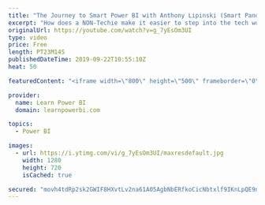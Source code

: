 ```yaml
---
title: "The Journey to Smart Power BI with Anthony Lipinski (Smart Panda BI)"
excerpt: "How does a NON-Techie make it easier to step into the tech world of Power BI. Watch to find out!   👉Connect with Anthony (Website): http://SmartPandaBI.com  👉Connect with Anthony (LinkedIn): https://www.linkedin.com/in/anthonylipinski/  ================================ 👉 FREE Power BI Step-by-Step"
originalUrl: https://youtube.com/watch?v=g_7yEsOm3UI
type: video
price: Free
length: PT23M14S
publishedDateTime: 2019-09-22T10:55:10Z
heat: 50

featuredContent: "<iframe width=\"800\" height=\"500\" frameborder=\"0\" src=\"https://www.youtube.com/embed/g_7yEsOm3UI\" allow=\"accelerometer; autoplay; encrypted-media; gyroscope; picture-in-picture\" allowfullscreen></iframe>"

provider:
  name: Learn Power BI
  domain: learnpowerbi.com

topics:
  - Power BI

images:
  - url: https://i.ytimg.com/vi/g_7yEsOm3UI/maxresdefault.jpg
    width: 1280
    height: 720
    isCached: true

secured: "movh4tdRp2sk2GWIF8HXvtLv2na61A05AgbNbERfkoCicNbtxlf9IKnLpQE9noaUuy9P1XtGNuJQ2eSYwoAetguF9RQH4CVbyhIU7mhYbN0WYpHynNGc0a3JzoVAqTwyNehNzXdwyv4xl15n1tGfTwkmEJrDs5YX6y86VE8G8V89pR+pOvT5hg5MBq0HPvmObVjmDFaZd9zTKUCrmO9mzf1w+BIpip7Gr7Dml7ZYcG8i1EEmqgNENNo5Hp9WKqVQfRV8H8EcS9csAFtjibM3qn+x9riJlcrCrIocuB7vWlUfbQVZ+ZtQDMYEuBcjpV4MQgJBAYscq3KZ7L3E1np2Viq4hnNhLWmhsnxBFdAPVFWIjpvg+1RenDci9+NgEHNcR8xwszSI6rBChnAtJz9unA==;+cAuScYWADANUAjMYSU9xg=="
---
```


